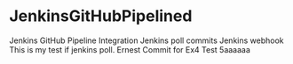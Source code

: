 # JenkinsGitHubPipelined
Jenkins GitHub Pipeline Integration
Jenkins poll commits
Jenkins webhook
This is my test if jenkins poll. Ernest
Commit for Ex4
Test 5aaaaaa

